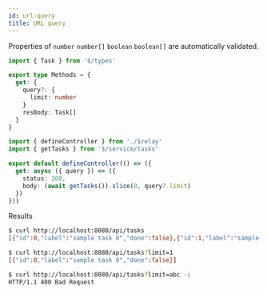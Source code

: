 ```yaml
---
id: url-query
title: URL query
---
```


Properties of `number` `number[]` `boolean` `boolean[]` are automatically validated.

```ts title="server/api/tasks/index.ts"
import { Task } from '$/types'

export type Methods = {
  get: {
    query?: {
      limit: number
    }
    resBody: Task[]
  }
}
```

```ts title="server/api/tasks/controller.ts"
import { defineController } from './$relay'
import { getTasks } from '$/service/tasks'

export default defineController(() => ({
  get: async ({ query }) => ({
    status: 200,
    body: (await getTasks()).slice(0, query?.limit)
  })
}))
```

Results

```sh
$ curl http://localhost:8080/api/tasks
[{"id":0,"label":"sample task 0","done":false},{"id":1,"label":"sample task 1","done":false},{"id":1,"label":"sample task 2","done":false}]

$ curl http://localhost:8080/api/tasks?limit=1
[{"id":0,"label":"sample task 0","done":false}]

$ curl http://localhost:8080/api/tasks?limit=abc -i
HTTP/1.1 400 Bad Request
```
